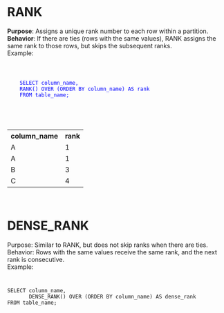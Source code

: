 <H1> RANK </H1>
<B>Purpose</B>: Assigns a unique rank number to each row within a partition.<br>
<B>Behavior</B>: If there are ties (rows with the same values), RANK assigns the same rank to those rows, but skips the subsequent ranks.<br>
Example: <br>
<code style="color : blue">
  <p>
    SELECT column_name,
    RANK() OVER (ORDER BY column_name) AS rank
    FROM table_name;
  </p>
</code><BR>
<!DOCTYPE html>
<html>

<body>
  <table>
    <tr>
      <th>column_name</th>
      <th>rank</th>
    </tr>
    <tr>
      <td>A</td>
      <td>1</td>
    </tr>
    <tr>
      <td>A</td>
      <td>1</td>
    </tr>
    <tr>
      <td>B</td>
      <td>3</td>
    </tr>
    <tr>
      <td>C</td>
      <td>4</td>
    </tr>
  </table>
</body>
</html>
<BR>
<H1> DENSE_RANK </H1>
Purpose: Similar to RANK, but does not skip ranks when there are ties.<BR>
Behavior: Rows with the same values receive the same rank, and the next rank is consecutive.<BR>
Example:<BR>
<CODE> <P>
SELECT column_name,
       DENSE_RANK() OVER (ORDER BY column_name) AS dense_rank
FROM table_name;
</P></CODE>



